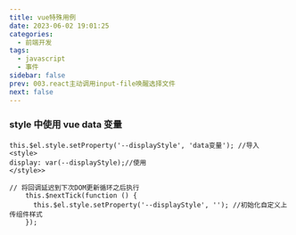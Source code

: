 ```yaml
---
title: vue特殊用例
date: 2023-06-02 19:01:25
categories:
  - 前端开发
tags:
  - javascript
  - 事件
sidebar: false
prev: 003.react主动调用input-file唤醒选择文件
next: false
---
```


### style 中使用 vue data 变量

```
this.$el.style.setProperty('--displayStyle', 'data变量'); //导入
<style>
display: var(--displayStyle);//使用
</style>>

```

```
// 将回调延迟到下次DOM更新循环之后执行
    this.$nextTick(function () {
      this.$el.style.setProperty('--displayStyle', ''); //初始化自定义上传组件样式
    });
```
